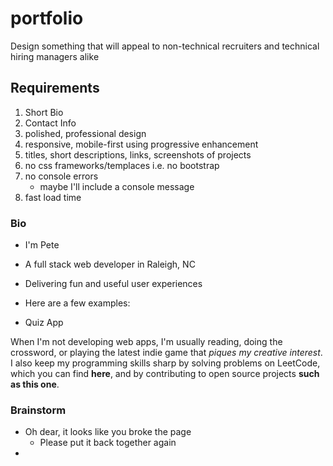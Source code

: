 # portfolio

Design something that will appeal to non-technical recruiters and technical hiring managers alike

## Requirements
1. Short Bio
2. Contact Info
3. polished, professional design
4. responsive, mobile-first using progressive enhancement
5. titles, short descriptions, links, screenshots of projects
6. no css frameworks/templaces i.e. no bootstrap
7. no console errors
    - maybe I'll include a console message
8. fast load time

### Bio

- I'm Pete
- A full stack web developer in Raleigh, NC
- Delivering fun and useful user experiences
- Here are a few examples:

- Quiz App

When I'm not developing web apps, I'm usually reading, doing the crossword, or playing the latest indie game that _piques my creative interest_. 
I also keep my programming skills sharp by solving problems on LeetCode, which you can find **here**, and by contributing to open source projects **such as this one**. 
    
 ### Brainstorm
 - Oh dear, it looks like you broke the page
    - Please put it back together again
 - 
